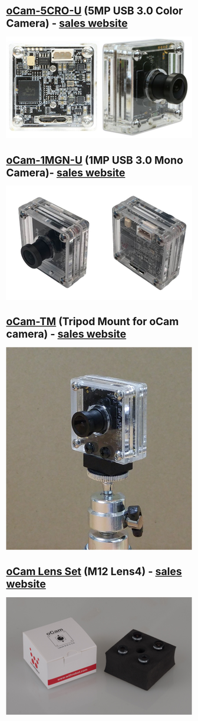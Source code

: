 # [oCam-5CRO-U](Products/oCam-5CRO-U) (5MP USB 3.0 Color Camera) - [sales website](http://www.hardkernel.com/main/products/prdt_info.php?g_code=G145231889365)

![ScreenShot](images/oCam-5CRO-U_model.jpg)


# [oCam-1MGN-U](Products/oCam-1MGN-U) (1MP USB 3.0 Mono Camera)- [sales website](http://www.hardkernel.com/main/products/prdt_info.php?g_code=G147245683619)

![ScreenShot](images/oCam-1MGN-U_model.jpg)


# [oCam-TM](Products/oCam-TM) (Tripod Mount for oCam camera) - [sales website](http://www.hardkernel.com/main/products/prdt_info.php?g_code=G147320796853)

![ScreenShot](images/Mounted.jpg)

# [oCam Lens Set](Products/Lens4-8-6-3-2.6) (M12 Lens4) - [sales website](http://www.hardkernel.com/main/products/prdt_info.php?g_code=G147305973926)

![ScreenShot](images/Lens4_set.jpg)
